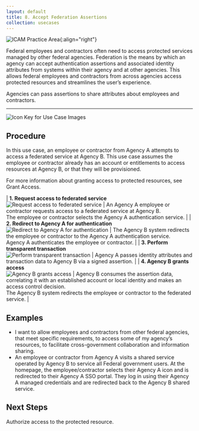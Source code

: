 ```yaml
---
layout: default
title: 8. Accept Federation Assertions
collection: usecases
---
```


![ICAM Practice Area]({{site.baseurl}}/img/usecases/Federation-AttributeExchange.png){:align="right"}

Federal employees and contractors often need to access protected services managed by other federal agencies. Federation is the means by which an agency can accept authentication assertions and associated identity attributes from systems within their agency and at other agencies. This allows federal employees and contractors from across agencies access protected resources and streamlines the user’s experience.
  
Agencies can pass assertions to share attributes about employees and contractors.

---

![Icon Key for Use Case Images]({{site.baseurl}}/img/usecases/8-IconKey.png)

## Procedure

In this use case, an employee or contractor from Agency A attempts to access a federated service at Agency B. This use case assumes the employee or contractor already has an account or entitlements to access resources at Agency B, or that they will be provisioned.

For more information about granting access to protected resources, see Grant Access.

| **1. Request access to federated service**<br/>![Request access to federated service]({{site.baseurl}}/img/usecases/8-1.png)  | An Agency A employee or contractor requests access to a federated service at Agency B.<br/>The employee or contractor selects the Agency A authentication service. |
| **2. Redirect to Agency A for authentication**<br/>![Redirect to Agency A for authentication]({{site.baseurl}}/img/usecases/8-2.png)  | The Agency B system redirects the employee or contractor to the Agency A authentication service.<br/>Agency A authenticates the employee or contractor. |
| **3. Perform transparent transaction**<br/>![Perform transparent transaction]({{site.baseurl}}/img/usecases/8-3.png)  | Agency A passes identity attributes and transaction data to Agency B via a signed assertion. |
| **4. Agency B grants access**<br/>![Agency B grants access]({{site.baseurl}}/img/usecases/8-4.png)  | Agency B consumes the assertion data, correlating it with an established account or local identity and makes an access control decision.<br/>The Agency B system redirects the employee or contractor to the federated service. |

## Examples

- I want to allow employees and contractors from other federal agencies, that meet specific requirements, to access some of my agency’s resources, to facilitate cross-government collaboration and information sharing.
- An employee or contractor from Agency A visits a shared service operated by Agency B to service all Federal government users. At the homepage, the employee/contractor selects their Agency A icon and is redirected to their Agency A SSO portal. They log in using their Agency A managed credentials and are redirected back to the Agency B shared service.

## Next Steps

Authorize access to the protected resource.
